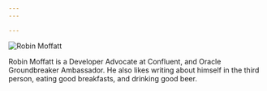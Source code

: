 ```yaml
---
---

--- 
```

![Robin Moffatt](/images/2018/05/ksldn18-01.jpg)

Robin Moffatt is a Developer Advocate at Confluent, and Oracle Groundbreaker Ambassador. He also likes writing about himself in the third person, eating good breakfasts, and drinking good beer. 